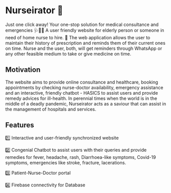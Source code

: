 # Nurseirator 🤖 
Just one click away!
Your one-stop solution for medical consultance and emergencies 🩺🥼🏥
A user friendly website for elderly person or someone in need of home nurse to hire. 🏡 The web application allows the user to maintain their history of prescription and reminds them of their current ones on time. Nurse and the user, both, will get reminders through WhatsApp or any other feasible medium to take or give medicine on time.

## Motivation
The website aims to provide online consultance and healthcare, booking appointments by checking nurse-doctor availability, emergency assistance and an interactive, friendly chatbot - HASICS to assist users and provide remedy advices for ill-health. In perennial times when the world is in the middle of a deadly pandemic, Nurseirator acts as a saviour that can assist in the management of hospitals and services.

## Features

1️⃣ Interactive and user-friendly synchronized website 

2️⃣ Congenial Chatbot to assist users with their queries and provide remedies for fever, headache, rash, Diarrhoea-like symptoms, Covid-19 symptoms, emergencies like stroke, fracture, lacerations.

3️⃣ Patient-Nurse-Doctor portal 

4️⃣ Firebase connectivity for Database
